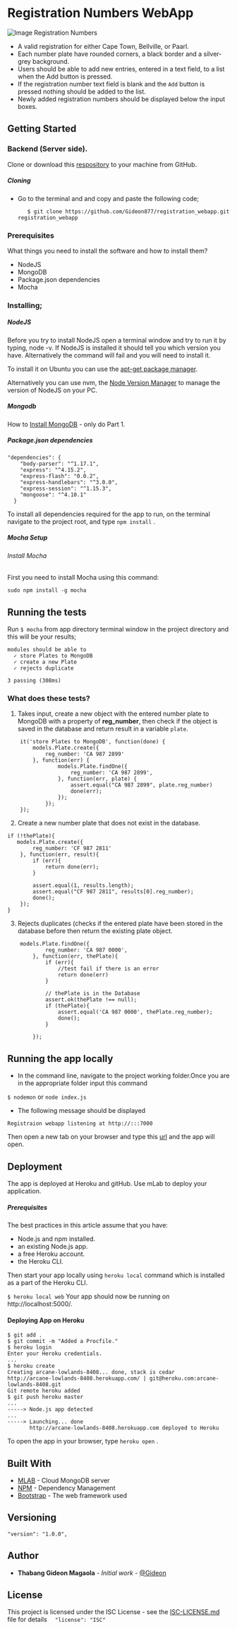 # Registration Numbers WebApp

![Image Registration Numbers](http://backend-basics.projectcodex.co/reg_number_select_town.jpg)
* A valid registration for either Cape Town, Bellville, or Paarl.
* Each number plate have rounded corners, a black border and a silver-grey background.
* Users should be able to add new entries, entered in a text field, to a list when the Add button is pressed.
* If the registration number text field is blank and the ```Add``` button is pressed nothing should be added to the list.
* Newly added registration numbers should be displayed below the input boxes.

## Getting Started
### Backend (Server side).
Clone or download this [respository](https://github.com/Gideon877/registration_webapp.git) to your machine from GitHub.
  
  
##### Cloning
* Go to the terminal and and copy and paste the following code;
     
         $ git clone https://github.com/Gideon877/registration_webapp.git registration_webapp 


### Prerequisites

What things you need to install the software and how to install them?
* NodeJS
* MongoDB
* Package.json dependencies
* Mocha

### Installing;
##### NodeJS

Before you try to install NodeJS open a terminal window and try to run it by typing, node -v. If NodeJS is installed it should tell you which version you have. Alternatively the command will fail and you will need to install it.

To install it on Ubuntu you can use the [apt-get package manager](https://nodejs.org/en/download/package-manager/#debian-and-ubuntu-based-linux-distributions.md).

Alternatively you can use nvm, the [Node Version Manager](https://github.com/creationix/nvm#install-script.md) to manage the version of NodeJS on your PC.

##### Mongodb

How to [Install MongoDB](https://www.digitalocean.com/community/tutorials/how-to-install-and-secure-mongodb-on-ubuntu-16-04.md) - only do Part 1.

##### Package.json dependencies

```
"dependencies": {
    "body-parser": "^1.17.1",
    "express": "^4.15.2",
    "express-flash": "0.0.2",
    "express-handlebars": "^3.0.0",
    "express-session": "^1.15.3",
    "mongoose": "^4.10.1"
  }
```

To install all dependencies required for the app to run, on the terminal navigate to the project root, and type  ``` npm install ``` .

##### Mocha Setup
###### Install Mocha
First you need to install Mocha using this command:
```
sudo npm install -g mocha
```

## Running the tests

Run ``` $ mocha ``` from app directory terminal window in the project directory and this will be your results;
    
    modules should be able to
      ✓ store Plates to MongoDB
      ✓ create a new Plate
      ✓ rejects duplicate

    3 passing (308ms)


### What does these tests?

1) Takes input, create a new object with the entered number plate to MongoDB with a property of **reg_number**, then check if the object is saved in the database and return result in a variable ```plate```.


```
    it('store Plates to MongoDB', function(done) {
        models.Plate.create({
            reg_number: 'CA 987 2899'
        }, function(err) {
                models.Plate.findOne({
                    reg_number: 'CA 987 2899',
                }, function(err, plate) {
                    assert.equal("CA 987 2899", plate.reg_number)
                    done(err);
                });
            });
    });
```

2) Create a new number plate that does not exist in the database.

```
if (!thePlate){
   models.Plate.create({
        reg_number: 'CF 987 2811'
    }, function(err, result){
        if (err){
            return done(err);
        }

        assert.equal(1, results.length);
        assert.equal("CF 987 2811", results[0].reg_number);
        done();
    });
}

```
3) Rejects duplicates (checks if the entered plate have been stored in the database before then return the existing plate object.

```
    models.Plate.findOne({
            reg_number: 'CA 987 0000',
        }, function(err, thePlate){
            if (err){
                //test fail if there is an error
                return done(err)
            }

            // thePlate is in the Database
            assert.ok(thePlate !== null);
            if (thePlate){
                assert.equal('CA 987 0000', thePlate.reg_number);
                done();
            }

        });
```
   
   
## Running the app locally

* In the command line, navigate to the project working folder.Once you are in the appropriate folder input this command

```$ nodemon``` or ```node index.js``` 

* The following message should be displayed

```Registraion webapp listening at http://:::7000```


Then open a new tab on your browser and type this [url](http://localhost:7000/reg_numbers) and the app will open.

## Deployment

The app is deployed at Heroku and gitHub.
Use mLab to deploy your application.

##### Prerequisites
The best practices in this article assume that you have:

* Node.js and npm installed.
* an existing Node.js app.
* a free Heroku account.
* the Heroku CLI.

Then start your app locally using ```heroku local``` command which is installed as a part of the Heroku CLI.

``` $ heroku local web ```
Your app should now be running on http://localhost:5000/.

#### Deploying App on Heroku

```
$ git add .
$ git commit -m "Added a Procfile."
$ heroku login
Enter your Heroku credentials.
...
$ heroku create
Creating arcane-lowlands-8408... done, stack is cedar
http://arcane-lowlands-8408.herokuapp.com/ | git@heroku.com:arcane-lowlands-8408.git
Git remote heroku added
$ git push heroku master
...
-----> Node.js app detected
...
-----> Launching... done
       http://arcane-lowlands-8408.herokuapp.com deployed to Heroku

```

To open the app in your browser, type ```heroku open``` .


## Built With

* [MLAB](https://mlab.com) - Cloud MongoDB server
* [NPM](https://www.npmjs.com) - Dependency Management
* [Bootstrap](https://bootswatch.com/cerulean/) - The web framework used


## Versioning
``` "version": "1.0.0", ```


## Author

* **Thabang Gideon Magaola** - *Initial work* - [@Gideon](https://github.com/Gideon877)

## License

This project is licensed under the ISC License - see the [ISC-LICENSE.md](https://github.com/nevir/readable-licenses/blob/master/markdown/ISC-LICENSE.md) file for details 
```   "license": "ISC" ```

